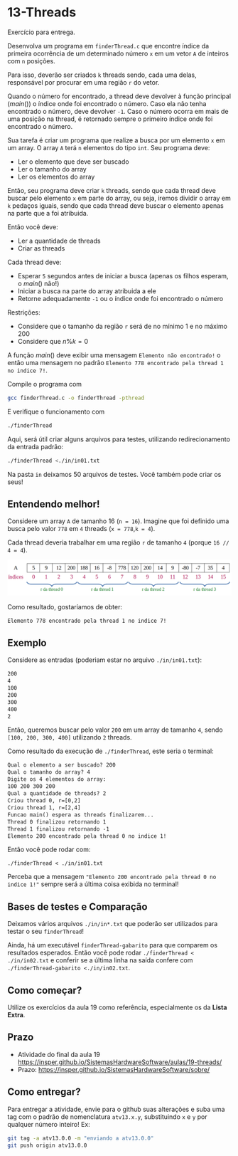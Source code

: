 # 13-Threads

Exercício para entrega.

Desenvolva um programa em `finderThread.c` que encontre índice da primeira ocorrência de um determinado número `x` em um vetor `A` de inteiros com `n` posições.

Para isso, deverão ser criados `k` threads sendo, cada uma delas, responsável por procurar em uma região `r` do vetor.

Quando o número for encontrado, a thread deve devolver à função principal ($main()$) o índice onde foi encontrado o número. Caso ela não tenha encontrado o número, deve devolver `-1`. Caso o número ocorra em mais de uma posição na thread, é retornado sempre o primeiro índice onde foi encontrado o número.

Sua tarefa é criar um programa que realize a busca por um elemento `x` em um array. O array `A` terá `n` elementos do tipo `int`. Seu programa deve:

- Ler o elemento que deve ser buscado
- Ler o tamanho do array
- Ler os elementos do array

Então, seu programa deve criar `k` threads, sendo que cada thread deve buscar pelo elemento `x` em parte do array, ou seja, iremos dividir o array em `k` pedaços iguais, sendo que cada thread deve buscar o elemento apenas na parte que a foi atribuida.

Então você deve:

- Ler a quantidade de threads
- Criar as threads

Cada thread deve:

- Esperar `5` segundos antes de iniciar a busca (apenas os filhos esperam, o $main()$ não!)
- Iniciar a busca na parte do array atribuida a ele
- Retorne adequadamente `-1` ou o índice onde foi encontrado o número

Restrições:

- Considere que o tamanho da região `r` será de no mínimo 1 e no máximo 200
- Considere que $n\%k=0$

A função $main()$ deve exibir uma mensagem `Elemento não encontrado!` o então uma mensagem no padrão `Elemento 778 encontrado pela thread 1 no indice 7!`.

Compile o programa com

```bash
gcc finderThread.c -o finderThread -pthread
```

E verifique o funcionamento com

```bash
./finderThread
```

Aqui, será útil criar alguns arquivos para testes, utilizando redirecionamento da entrada padrão:

```bash
./finderThread <./in/in01.txt
```

Na pasta `in` deixamos 50 arquivos de testes. Você também pode criar os seus!

## Entendendo melhor!

Considere um array `A` de tamanho 16 (`n = 16`). Imagine que foi definido uma busca pelo valor `778` em `4` threads (`x = 778`,`k = 4`).

Cada thread deveria trabalhar em uma região `r` de tamanho `4` (porque `16 // 4 = 4`).

![ex](img/ex.png)

Como resultado, gostaríamos de obter:

```bash
Elemento 778 encontrado pela thread 1 no indice 7!
```

## Exemplo

Considere as entradas (poderiam estar no arquivo `./in/in01.txt`):

```console
200
4
100
200
300
400
2
```

Então, queremos buscar pelo valor `200` em um array de tamanho `4`, sendo `[100, 200, 300, 400]` utilizando `2` threads.

Como resultado da execução de `./finderThread`, este seria o terminal:

```console
Qual o elemento a ser buscado? 200
Qual o tamanho do array? 4
Digite os 4 elementos do array:
100 200 300 200
Qual a quantidade de threads? 2
Criou thread 0, r=[0,2]
Criou thread 1, r=[2,4]
Funcao main() espera as threads finalizarem...
Thread 0 finalizou retornando 1
Thread 1 finalizou retornando -1
Elemento 200 encontrado pela thread 0 no indice 1!
```

Então você pode rodar com:

```console
./finderThread < ./in/in01.txt
```

Perceba que a mensagem `"Elemento 200 encontrado pela thread 0 no indice 1!"` sempre será a última coisa exibida no terminal!

## Bases de testes e Comparação

Deixamos vários arquivos `./in/in*.txt` que poderão ser utilizados para testar o seu `finderThread`!

Ainda, há um executável `finderThread-gabarito` para que comparem os resultados esperados. Então você pode rodar `./finderThread < ./in/in02.txt` e conferir se a última linha na saída confere com `./finderThread-gabarito <./in/in02.txt`.

## Como começar?

Utilize os exercícios da aula 19 como referência, especialmente os da **Lista Extra**.

## Prazo

- Atividade do final da aula 19 https://insper.github.io/SistemasHardwareSoftware/aulas/19-threads/
- Prazo: https://insper.github.io/SistemasHardwareSoftware/sobre/

## Como entregar?

Para entregar a atividade, envie para o github suas alterações e suba uma tag com o padrão de nomenclatura `atv13.x.y`, substituindo `x` e `y` por qualquer número inteiro! Ex:

```bash
git tag -a atv13.0.0 -m "enviando a atv13.0.0"
git push origin atv13.0.0
```
